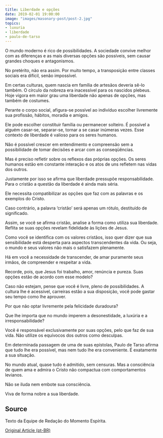 ```yaml
---
title: Liberdade e opções
date: 2019-02-01 19:00:00
image: "images/masonary-post/post-2.jpg"
topics: 
- luxuria
- liberdade
- paulo-de-tarso
---
```



O mundo moderno é rico de possibilidades.
A sociedade convive melhor com as diferenças e as mais diversas opções são
possíveis, sem causar grandes choques e antagonismos.

No pretérito, não era assim.
Por muito tempo, a transposição entre classes sociais era difícil, senão
impossível.

Em certas culturas, quem nascia em família de artesãos deveria sê-lo também.
O círculo da nobreza era inacessível para os nascidos plebeus.
Hoje vigora em maior grau uma liberdade não apenas de opções, mas também de
costumes.

Perante o corpo social, afigura-se possível ao indivíduo escolher livremente
sua profissão, hábitos, moradia e amigos.

Ele pode escolher constituir família ou permanecer solteiro.
É possível a alguém casar-se, separar-se, tornar a se casar inúmeras vezes.
Esse contexto de liberdade é valioso para os seres humanos.

Não é possível crescer em entendimento e compreensão sem a possibilidade de
tomar decisões e arcar com as conseqüências.

Mas é preciso refletir sobre os reflexos das próprias opções.
Os seres humanos estão em constante interação e os atos de uns refletem nas
vidas dos outros.

Justamente por isso se afirma que liberdade pressupõe responsabilidade.
Para o cristão a questão da liberdade é ainda mais séria.

Ele necessita compatibilizar as opções que faz com as palavras e os exemplos do
Cristo.

Caso contrário, a palavra ‘cristão’ será apenas um rótulo, destituído de
significado.

Assim, se você se afirma cristão, analise a forma como utiliza sua liberdade.
Reflita se suas opções revelam fidelidade às lições de Jesus.

Como você se identifica com os valores cristãos, isso quer dizer que sua
sensibilidade está desperta para aspectos transcendentes da vida.
Ou seja, o mundo e seus valores não mais o satisfazem plenamente.

Há em você a necessidade de transcender, de amar puramente seus irmãos, de
compreender e respeitar a vida.

Recorde, pois, que Jesus foi trabalho, amor, renúncia e pureza.
Suas opções estão de acordo com esse modelo?

Caso não estejam, pense que você é livre, pleno de possibilidades.
A cultura lhe é acessível, carreiras estão a sua disposição, você pode gastar
seu tempo como lhe aprouver.

Por que não optar livremente pela felicidade duradoura?

Que lhe importa que no mundo imperem a desonestidade, a luxúria e a
irresponsabilidade?

Você é responsável exclusivamente por suas opções, pelo que faz de sua vida.
Não utilize os equívocos dos outros como desculpas.

Em determinada passagem de uma de suas epístolas, Paulo de Tarso afirma que
tudo lhe era possível, mas nem tudo lhe era conveniente.
É exatamente a sua situação.

No mundo atual, quase tudo é admitido, sem censuras.
Mas a consciência de quem ama e admira o Cristo não compactua com
comportamentos levianos.

Não se iluda nem embote sua consciência.

Viva de forma nobre a sua liberdade.


## Source
Texto da Equipe de Redação do Momento Espírita.

[Original Article (pt-BR)](http://momento.com.br/pt/ler_texto.php?id=1262)
